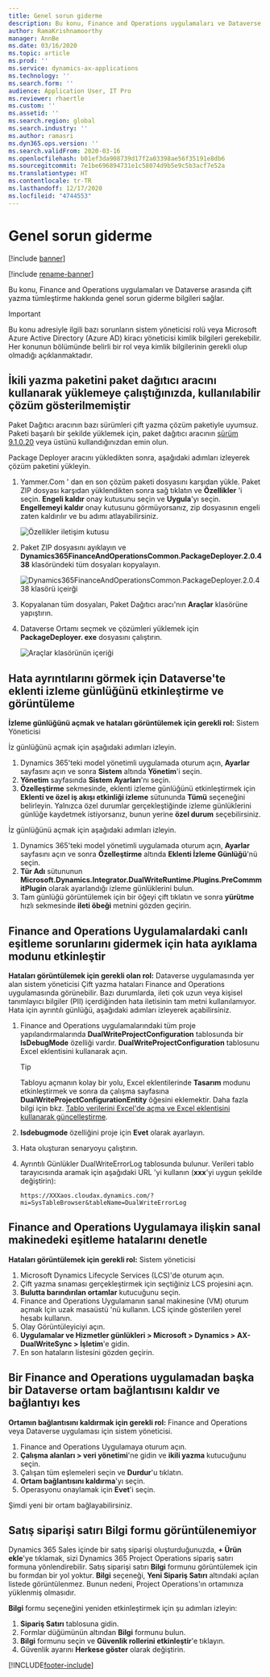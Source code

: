 ```yaml
---
title: Genel sorun giderme
description: Bu konu, Finance and Operations uygulamaları ve Dataverse arasında çift yazma tümleştirme hakkında genel sorun giderme bilgileri sağlar.
author: RamaKrishnamoorthy
manager: AnnBe
ms.date: 03/16/2020
ms.topic: article
ms.prod: ''
ms.service: dynamics-ax-applications
ms.technology: ''
ms.search.form: ''
audience: Application User, IT Pro
ms.reviewer: rhaertle
ms.custom: ''
ms.assetid: ''
ms.search.region: global
ms.search.industry: ''
ms.author: ramasri
ms.dyn365.ops.version: ''
ms.search.validFrom: 2020-03-16
ms.openlocfilehash: b01ef3da908739d17f2a03398ae56f35191e8db6
ms.sourcegitcommit: 7e1be696894731e1c58074d9b5e9c5b3acf7e52a
ms.translationtype: HT
ms.contentlocale: tr-TR
ms.lasthandoff: 12/17/2020
ms.locfileid: "4744553"
---
```

# <a name="general-troubleshooting"></a>Genel sorun giderme

[!include [banner](../../includes/banner.md)]

[!include [rename-banner](~/includes/cc-data-platform-banner.md)]



Bu konu, Finance and Operations uygulamaları ve Dataverse arasında çift yazma tümleştirme hakkında genel sorun giderme bilgileri sağlar.

> [!IMPORTANT]
> Bu konu adresiyle ilgili bazı sorunların sistem yöneticisi rolü veya Microsoft Azure Active Directory (Azure AD) kiracı yöneticisi kimlik bilgileri gerekebilir. Her konunun bölümünde belirli bir rol veya kimlik bilgilerinin gerekli olup olmadığı açıklanmaktadır.

## <a name="when-you-try-to-install-the-dual-write-package-by-using-the-package-deployer-tool-no-available-solutions-are-shown"></a>İkili yazma paketini paket dağıtıcı aracını kullanarak yüklemeye çalıştığınızda, kullanılabilir çözüm gösterilmemiştir

Paket Dağıtıcı aracının bazı sürümleri çift yazma çözüm paketiyle uyumsuz. Paketi başarılı bir şekilde yüklemek için, paket dağıtıcı aracının [sürüm 9.1.0.20](https://www.nuget.org/packages/Microsoft.CrmSdk.XrmTooling.PackageDeployment.Wpf/9.1.0.20) veya üstünü kullandığınızdan emin olun.

Package Deployer aracını yükledikten sonra, aşağıdaki adımları izleyerek çözüm paketini yükleyin.

1. Yammer.Com ' dan en son çözüm paketi dosyasını karşıdan yükle. Paket ZIP dosyası karşıdan yüklendikten sonra sağ tıklatın ve **Özellikler** 'i seçin. **Engeli kaldır** onay kutusunu seçin ve **Uygula**'yı seçin. **Engellemeyi kaldır** onay kutusunu görmüyorsanız, zip dosyasının engeli zaten kaldırılır ve bu adımı atlayabilirsiniz.

    ![Özellikler iletişim kutusu](media/unblock_option.png)

2. Paket ZIP dosyasını ayıklayın ve **Dynamics365FinanceAndOperationsCommon.PackageDeployer.2.0.438** klasöründeki tüm dosyaları kopyalayın.

    ![Dynamics365FinanceAndOperationsCommon.PackageDeployer.2.0.438 klasörü içeirği](media/extract_package.png)

3. Kopyalanan tüm dosyaları, Paket Dağıtıcı aracı'nın **Araçlar** klasörüne yapıştırın. 
4. Dataverse Ortamı seçmek ve çözümleri yüklemek için **PackageDeployer. exe** dosyasını çalıştırın.

    ![Araçlar klasörünün içeriği](media/paste_copied_files.png)

## <a name="enable-and-view-the-plug-in-trace-log-in-dataverse-to-view-error-details"></a><a id="enable-view-trace"></a>Hata ayrıntılarını görmek için Dataverse'te eklenti izleme günlüğünü etkinleştirme ve görüntüleme

**İzleme günlüğünü açmak ve hataları görüntülemek için gerekli rol:** Sistem Yöneticisi

İz günlüğünü açmak için aşağıdaki adımları izleyin.

1. Dynamics 365'teki model yönetimli uygulamada oturum açın, **Ayarlar** sayfasını açın ve sonra **Sistem** altında **Yönetim**'i seçin.
2. **Yönetim** sayfasında **Sistem Ayarları**'nı seçin.
3. **Özelleştirme** sekmesinde, eklenti izleme günlüğünü etkinleştirmek için **Eklenti ve özel iş akışı etkinliği izleme** sütununda **Tümü** seçeneğini belirleyin. Yalnızca özel durumlar gerçekleştiğinde izleme günlüklerini günlüğe kaydetmek istiyorsanız, bunun yerine **özel durum** seçebilirsiniz.


İz günlüğünü açmak için aşağıdaki adımları izleyin.

1. Dynamics 365'teki model yönetimli uygulamada oturum açın, **Ayarlar** sayfasını açın ve sonra **Özelleştirme** altında **Eklenti İzleme Günlüğü**'nü seçin.
2. **Tür Adı** sütununun **Microsoft.Dynamics.Integrator.DualWriteRuntime.Plugins.PreCommmitPlugin** olarak ayarlandığı izleme günlüklerini bulun.
3. Tam günlüğü görüntülemek için bir öğeyi çift tıklatın ve sonra **yürütme** hızlı sekmesinde **ileti öbeği** metnini gözden geçirin.

## <a name="enable-debug-mode-to-troubleshoot-live-synchronization-issues-in-finance-and-operations-apps"></a>Finance and Operations Uygulamalardaki canlı eşitleme sorunlarını gidermek için hata ayıklama modunu etkinleştir

**Hataları görüntülemek için gerekli olan rol:** Dataverse uygulamasında yer alan sistem yöneticisi Çift yazma hataları Finance and Operations uygulamasında görünebilir. Bazı durumlarda, ileti çok uzun veya kişisel tanımlayıcı bilgiler (PII) içerdiğinden hata iletisinin tam metni kullanılamıyor. Hata için ayrıntılı günlüğü, aşağıdaki adımları izleyerek açabilirsiniz.

1. Finance and Operations uygulamalarındaki tüm proje yapılandırmalarında **DualWriteProjectConfiguration** tablosunda bir **IsDebugMode** özelliği vardır. **DualWriteProjectConfiguration** tablosunu Excel eklentisini kullanarak açın.

    > [!TIP]
    > Tabloyu açmanın kolay bir yolu, Excel eklentilerinde **Tasarım** modunu etkinleştirmek ve sonra da çalışma sayfasına **DualWriteProjectConfigurationEntity** öğesini eklemektir. Daha fazla bilgi için bkz. [Tablo verilerini Excel'de açma ve Excel eklentisini kullanarak güncelleştirme](../../office-integration/use-excel-add-in.md).

2. **Isdebugmode** özelliğini proje için **Evet** olarak ayarlayın.
3. Hata oluşturan senaryoyu çalıştırın.
4. Ayrıntılı Günlükler DualWriteErrorLog tablosunda bulunur. Verileri tablo tarayıcısında aramak için aşağıdaki URL 'yi kullanın (**xxx**'yi uygun şekilde değiştirin):

    `https://XXXaos.cloudax.dynamics.com/?mi=SysTableBrowser&tableName=DualWriteErrorLog`

## <a name="check-synchronization-errors-on-the-virtual-machine-for-the-finance-and-operations-app"></a>Finance and Operations Uygulamaya ilişkin sanal makinedeki eşitleme hatalarını denetle

**Hataları görüntülemek için gerekli rol:** Sistem yöneticisi

1. Microsoft Dynamics Lifecycle Services (LCS)'de oturum açın.
2. Çift yazma sınaması gerçekleştirmek için seçtiğiniz LCS projesini açın.
3. **Bulutta barındırılan ortamlar** kutucuğunu seçin.
4. Finance and Operations Uygulamanın sanal makinesine (VM) oturum açmak Için uzak masaüstü 'nü kullanın. LCS içinde gösterilen yerel hesabı kullanın.
5. Olay Görüntüleyiciyi açın.
6. **Uygulamalar ve Hizmetler günlükleri \> Microsoft \> Dynamics \> AX-DualWriteSync \> İşletim**'e gidin.
7. En son hataların listesini gözden geçirin.

## <a name="unlink-and-link-another-dataverse-environment-from-a-finance-and-operations-app"></a>Bir Finance and Operations uygulamadan başka bir Dataverse ortam bağlantısını kaldır ve bağlantıyı kes

**Ortamın bağlantısını kaldırmak için gerekli rol:** Finance and Operations veya Dataverse uygulaması için sistem yöneticisi.

1. Finance and Operations Uygulamaya oturum açın.
2. **Çalışma alanları \> veri yönetimi**'ne gidin ve **ikili yazma** kutucuğunu seçin.
3. Çalışan tüm eşlemeleri seçin ve **Durdur**'u tıklatın.
4. **Ortam bağlantısını kaldırma**'yı seçin.
5. Operasyonu onaylamak için **Evet**'i seçin.

Şimdi yeni bir ortam bağlayabilirsiniz.

## <a name="unable-to-view-the-sales-order-line-information-form"></a>Satış siparişi satırı Bilgi formu görüntülenemiyor 

Dynamics 365 Sales içinde bir satış siparişi oluşturduğunuzda, **+ Ürün ekle**'ye tıklamak, sizi Dynamics 365 Project Operations sipariş satırı formuna yönlendirebilir. Satış siparişi satırı **Bilgi** formunu görüntülemek için bu formdan bir yol yoktur. **Bilgi** seçeneği, **Yeni Sipariş Satırı** altındaki açılan listede görüntülenmez. Bunun nedeni, Project Operations'ın ortamınıza yüklenmiş olmasıdır.

**Bilgi** formu seçeneğini yeniden etkinleştirmek için şu adımları izleyin:
1. **Sipariş Satırı** tablosuna gidin.
2. Formlar düğümünün altından **Bilgi** formunu bulun. 
3. **Bilgi** formunu seçin ve **Güvenlik rollerini etkinleştir**'e tıklayın. 
4. Güvenlik ayarını **Herkese göster** olarak değiştirin.


[!INCLUDE[footer-include](../../../../includes/footer-banner.md)]